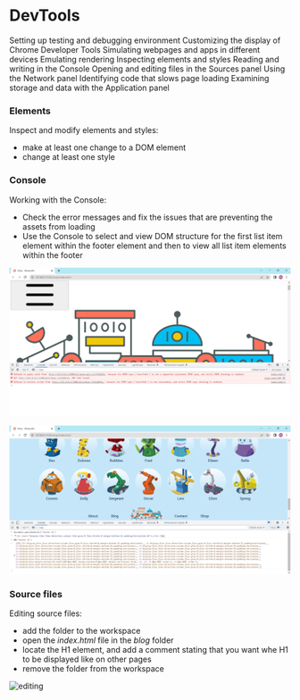 # DevTools

Setting up testing and debugging environment
Customizing the display of Chrome Developer Tools
Simulating webpages and apps in different devices
Emulating rendering
Inspecting elements and styles
Reading and writing in the Console
Opening and editing files in the Sources panel
Using the Network panel
Identifying code that slows page loading
Examining storage and data with the Application panel

### Elements
Inspect and modify elements and styles:
- make at least one change to a DOM element
- change at least one style

### Console
Working with the Console:  
- Check the error messages and fix the issues that are preventing the assets from loading
- Use the Console to select and view DOM structure for the first list item element within the footer element and then to view all list item elements within the footer

![Errors](/screenshots/errors.jpg "errors")

![DOM](/screenshots/DOM.jpg "DOM")

### Source files
Editing source files:
- add the folder to the workspace
- open the *index.html* file in the *blog* folder
- locate the H1 element, and add a comment stating that you want whe H1 to be displayed like on other pages
- remove the folder from the workspace

![editing](/Source_files/screenshots/editing.jpg "index.html")
